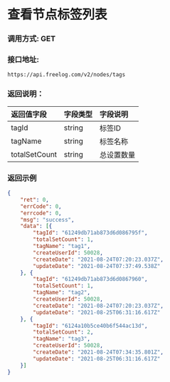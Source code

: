# 查看节点标签列表



### 调用方式: GET



### 接口地址:

```
https://api.freelog.com/v2/nodes/tags
```



### 返回说明：

| 返回值字段 | 字段类型 | 字段说明 |
| :--- | :--- | :--- |
| tagId | string | 标签ID |
| tagName | string | 标签名称 |
| totalSetCount | string | 总设置数量 |



### 返回示例

```json
{
	"ret": 0,
	"errCode": 0,
	"errcode": 0,
	"msg": "success",
	"data": [{
		"tagId": "61249db71ab873d6d086795f",
		"totalSetCount": 1,
		"tagName": "tag1",
		"createUserId": 50028,
		"createDate": "2021-08-24T07:20:23.037Z",
		"updateDate": "2021-08-24T07:37:49.538Z"
	}, {
		"tagId": "61249db71ab873d6d0867960",
		"totalSetCount": 1,
		"tagName": "tag2",
		"createUserId": 50028,
		"createDate": "2021-08-24T07:20:23.037Z",
		"updateDate": "2021-08-25T06:31:16.617Z"
	}, {
		"tagId": "6124a10b5ce40b6f544ac13d",
		"totalSetCount": 2,
		"tagName": "tag3",
		"createUserId": 50028,
		"createDate": "2021-08-24T07:34:35.801Z",
		"updateDate": "2021-08-25T06:31:16.617Z"
	}]
}
```
